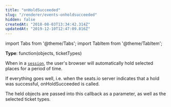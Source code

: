 ```yaml
---
title: "onHoldSucceeded"
slug: "/renderer/events-onholdsucceeded"
hidden: false
createdAt: "2018-08-03T13:34:42.314Z"
updatedAt: "2019-12-10T12:47:09.816Z"
---
```


import Tabs from '@theme/Tabs';
import TabItem from '@theme/TabItem';

**Type**: function(objects, ticketTypes)  

When in a [`session`](/docs/renderer/config-session), the user's browser will automatically hold selected places for a period of time.  

If everything goes well, i.e. when the seats.io server indicates that a hold was successful, onHoldSucceeded is called.

The held objects are passed into this callback as a parameter, as well as the selected ticket types.
